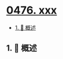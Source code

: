 # [0476. xxx](https://github.com/Tdahuyou/TNotes.leetcode/tree/main/notes/0476.%20xxx)

<!-- region:toc -->

- [1. 📝 概述](#1--概述)

<!-- endregion:toc -->

## 1. 📝 概述
